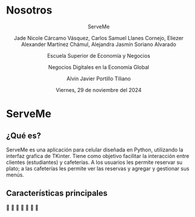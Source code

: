 # Nosotros
<div align="center">
  <p>ServeMe</p>
  <p>Jade Nicole Cárcamo Vásquez, Carlos Samuel Llanes Cornejo, Eliezer Alexander Martínez Chámul, Alejandra Jasmín Soriano Alvarado </p>
  <p>Escuela Superior de Economía y Negocios</p>
  <p>Negocios Digitales en la Economía Global</p>
  <p>Alvin Javier Portillo Tiliano</p>
  <p>Viernes, 29 de noviembre del 2024</p>
</div>


# ServeMe
## ¿Qué es?

ServeMe es una aplicación para celular diseñada en Python, utilizando la interfaz grafica de TKinter. Tiene como objetivo facilitar la interacción entre clientes (estudiantes) y cafeterías. A los usuarios les permite reservar su plato; a las cafeterías les permite ver las reservas y agregar y gestionar sus menús.  

## Características principales 
  
  
  
  
  
  
  
  

 

 
